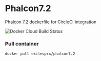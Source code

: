 # Phalcon7.2
Phalcon 7.2 dockerfile for CircleCI integration

![Docker Cloud Build Status](https://img.shields.io/docker/cloud/build/exilesprx/phalcon7.2)

### Pull container
    docker pull exilesprx/phalcon7.2
